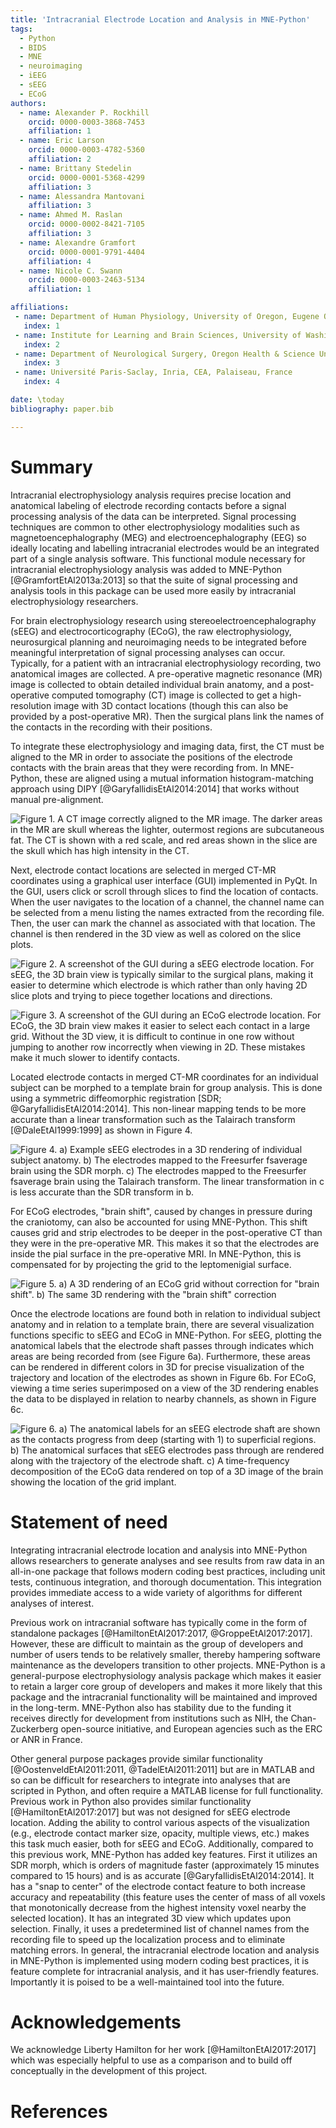 ```yaml
---
title: 'Intracranial Electrode Location and Analysis in MNE-Python'
tags:
  - Python
  - BIDS
  - MNE
  - neuroimaging
  - iEEG
  - sEEG
  - ECoG
authors:
  - name: Alexander P. Rockhill
    orcid: 0000-0003-3868-7453
    affiliation: 1
  - name: Eric Larson
    orcid: 0000-0003-4782-5360
    affiliation: 2
  - name: Brittany Stedelin
    orcid: 0000-0001-5368-4299
    affiliation: 3
  - name: Alessandra Mantovani
    affiliation: 3
  - name: Ahmed M. Raslan
    orcid: 0000-0002-8421-7105
    affiliation: 3
  - name: Alexandre Gramfort
    orcid: 0000-0001-9791-4404
    affiliation: 4
  - name: Nicole C. Swann
    orcid: 0000-0003-2463-5134
    affiliation: 1

affiliations:
 - name: Department of Human Physiology, University of Oregon, Eugene OR, USA
   index: 1
 - name: Institute for Learning and Brain Sciences, University of Washington, Seattle, WA, USA
   index: 2
 - name: Department of Neurological Surgery, Oregon Health & Science University, Portland, Oregon.
   index: 3
 - name: Université Paris-Saclay, Inria, CEA, Palaiseau, France
   index: 4

date: \today
bibliography: paper.bib

---
```


# Summary

Intracranial electrophysiology analysis requires precise location and anatomical labeling of electrode recording contacts before a signal processing analysis of the data can be interpreted. Signal processing techniques are common to other electrophysiology modalities such as magnetoencephalography (MEG) and electroencephalography (EEG) so ideally locating and labelling intracranial electrodes would be an integrated part of a single analysis software. This functional module necessary for intracranial electrophysiology analysis was added to MNE-Python [@GramfortEtAl2013a:2013] so that the suite of signal processing and analysis tools in this package can be used more easily by intracranial electrophysiology researchers.

For brain electrophysiology research using stereoelectroencephalography (sEEG) and electrocorticography (ECoG), the raw electrophysiology, neurosurgical planning and neuroimaging needs to be integrated before meaningful interpretation of signal processing analyses can occur. Typically, for a patient with an intracranial electrophysiology recording, two anatomical images are collected. A pre-operative magnetic resonance (MR) image is collected to obtain detailed individual brain anatomy, and a post-operative computed tomography (CT) image is collected to get a high-resolution image with 3D contact locations (though this can also be provided by a post-operative MR). Then the surgical plans link the names of the contacts in the recording with their positions.

To integrate these electrophysiology and imaging data, first, the CT must be aligned to the MR in order to associate the positions of the electrode contacts with the brain areas that they were recording from. In MNE-Python, these are aligned using a mutual information histogram-matching approach using DIPY [@GaryfallidisEtAl2014:2014] that works without manual pre-alignment.

![Figure 1. A CT image correctly aligned to the MR image. The darker areas in the MR are skull whereas the lighter, outermost regions are subcutaneous fat. The CT is shown with a red scale, and red areas shown in the slice are the skull which has high intensity in the CT.](figures/Figure_1.png)

Next, electrode contact locations are selected in merged CT-MR coordinates using a graphical user interface (GUI) implemented in PyQt. In the GUI, users click or scroll through slices to find the location of contacts. When the user navigates to the location of a channel, the channel name can be selected from a menu listing the names extracted from the recording file. Then, the user can mark the channel as associated with that location. The channel is then rendered in the 3D view as well as colored on the slice plots.

![Figure 2. A screenshot of the GUI during a sEEG electrode location. For sEEG, the 3D brain view is typically similar to the surgical plans, making it easier to determine which electrode is which rather than only having 2D slice plots and trying to piece together locations and directions.](figures/Figure_2.png)

![Figure 3. A screenshot of the GUI during an ECoG electrode location. For ECoG, the 3D brain view makes it easier to select each contact in a large grid. Without the 3D view, it is difficult to continue in one row without jumping to another row incorrectly when viewing in 2D. These mistakes make it much slower to identify contacts.](figures/Figure_3.png)

Located electrode contacts in merged CT-MR coordinates for an individual subject can be morphed to a template brain for group analysis. This is done using a symmetric diffeomorphic registration [SDR; @GaryfallidisEtAl2014:2014]. This non-linear mapping tends to be more accurate than a linear transformation such as the Talairach transform [@DaleEtAl1999:1999] as shown in Figure 4.

![Figure 4. a) Example sEEG electrodes in a 3D rendering of individual subject anatomy. b) The electrodes mapped to the Freesurfer ``fsaverage`` brain using the SDR morph. c) The electrodes mapped to the Freesurfer ``fsaverage`` brain using the Talairach transform. The linear transformation in ``c`` is less accurate than the SDR transform in ``b``.](figures/Figure_4.png)

For ECoG electrodes, "brain shift", caused by changes in pressure during the craniotomy, can also be accounted for using MNE-Python. This shift causes grid and strip electrodes to be deeper in the post-operative CT than they were in the pre-operative MR. This makes it so that the electrodes are inside the pial surface in the pre-operative MRI. In MNE-Python, this is compensated for by projecting the grid to the leptomenigial surface.

![Figure 5. a) A 3D rendering of an ECoG grid without correction for "brain shift". b) The same 3D rendering with the "brain shift" correction](figures/Figure_5.png)

Once the electrode locations are found both in relation to individual subject anatomy and in relation to a template brain, there are several visualization functions specific to sEEG and ECoG in MNE-Python. For sEEG, plotting the anatomical labels that the electrode shaft passes through indicates which areas are being recorded from (see Figure 6a). Furthermore, these areas can be rendered in different colors in 3D for precise visualization of the trajectory and location of the electrodes as shown in Figure 6b. For ECoG, viewing a time series superimposed on a view of the 3D rendering enables the data to be displayed in relation to nearby channels, as shown in Figure 6c.

![Figure 6. a) The anatomical labels for an sEEG electrode shaft are shown as the contacts progress from deep (starting with 1) to superficial regions. b) The anatomical surfaces that sEEG electrodes pass through are rendered along with the trajectory of the electrode shaft. c) A time-frequency decomposition of the ECoG data rendered on top of a 3D image of the brain showing the location of the grid implant.](figures/Figure_6.png)

# Statement of need

Integrating intracranial electrode location and analysis into MNE-Python allows researchers to generate analyses and see results from raw data in an all-in-one package that follows modern coding best practices, including unit tests, continuous integration, and thorough documentation. This integration provides immediate access to a wide variety of algorithms for different analyses of interest.

Previous work on intracranial software has typically come in the form of standalone packages [@HamiltonEtAl2017:2017, @GroppeEtAl2017:2017]. However, these are difficult to maintain as the group of developers and number of users tends to be relatively smaller, thereby hampering software maintenance as the developers transition to other projects. MNE-Python is a general-purpose electrophysiology analysis package which makes it easier to retain a larger core group of developers and makes it more likely that this package and the intracranial functionality will be maintained and improved in the long-term. MNE-Python also has stability due to the funding it receives directly for development from institutions such as NIH, the Chan-Zuckerberg open-source initiative, and European agencies such as the ERC or ANR in France.

Other general purpose packages provide similar functionality [@OostenveldEtAl2011:2011, @TadelEtAl2011:2011] but are in MATLAB and so can be difficult for researchers to integrate into analyses that are scripted in Python, and often require a MATLAB license for full functionality. Previous work in Python also provides similar functionality [@HamiltonEtAl2017:2017] but was not designed for sEEG electrode location. Adding the ability to control various aspects of the visualization (e.g., electrode contact marker size, opacity, multiple views, etc.) makes this task much easier, both for sEEG and ECoG. Additionally, compared to this previous work, MNE-Python has added key features. First it utilizes an SDR morph, which is orders of magnitude faster (approximately 15 minutes compared to 15 hours) and is as accurate [@GaryfallidisEtAl2014:2014]. It has a "snap to center" of the electrode contact feature to both increase accuracy and repeatability (this feature uses the center of mass of all voxels that monotonically decrease from the highest intensity voxel nearby the selected location). It has an integrated 3D view which updates upon selection. Finally, it uses a predetermined list of channel names from the recording file to speed up the localization process and to eliminate matching errors. In general, the intracranial electrode location and analysis in MNE-Python is implemented using modern coding best practices, it is feature complete for intracranial analysis, and it has user-friendly features. Importantly it is poised to be a well-maintained tool into the future.

# Acknowledgements

We acknowledge Liberty Hamilton for her work [@HamiltonEtAl2017:2017] which was especially helpful to use as a comparison and to build off conceptually in the development of this project.

# References